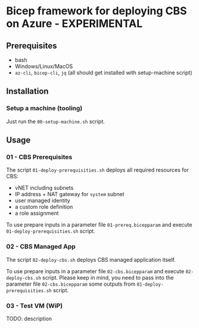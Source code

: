 # Bicep framework for deploying CBS on Azure - EXPERIMENTAL 

## Prerequisites
- bash
- Windows/Linux/MacOS
- `az-cli`, `bicep-cli`, `jq` (all should get installed with setup-machine script)

## Installation

### Setup a machine (tooling)

Just run the `00-setup-machine.sh` script.


## Usage

### 01 - CBS Prerequisites

The script `01-deploy-prerequisities.sh` deploys all required resources for CBS:
- vNET including subnets
- IP address + NAT gateway for `system` subnet
- user managed identity
- a custom role definition
- a role assignment

To use prepare inputs in a parameter file `01-prereq.bicepparam` and execute `01-deploy-prerequisities.sh` script.


### 02 - CBS Managed App

The script `02-deploy-cbs.sh` deploys CBS managed application itself.

To use prepare inputs in a parameter file `02-cbs.bicepparam` and execute `02-deploy-cbs.sh` script.
Please keep in mind, you need to pass into the parameter file `02-cbs.bicepparam` some outputs from `01-deploy-prerequisities.sh` script.

### 03 - Test VM (WiP)
TODO: description